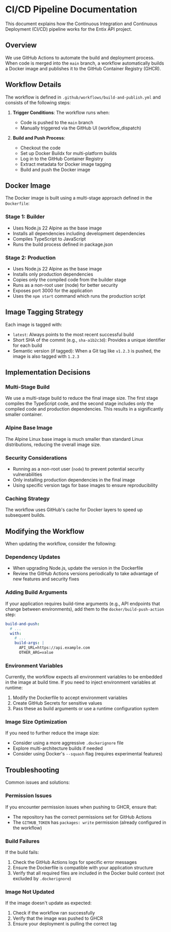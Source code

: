 # CI/CD Pipeline Documentation

This document explains how the Continuous Integration and Continuous Deployment (CI/CD) pipeline works for the Entix API project.

## Overview

We use GitHub Actions to automate the build and deployment process. When code is merged into the `main` branch, a workflow automatically builds a Docker image and publishes it to the GitHub Container Registry (GHCR).

## Workflow Details

The workflow is defined in `.github/workflows/build-and-publish.yml` and consists of the following steps:

1. **Trigger Conditions**: The workflow runs when:

   - Code is pushed to the `main` branch
   - Manually triggered via the GitHub UI (workflow_dispatch)

2. **Build and Push Process**:
   - Checkout the code
   - Set up Docker Buildx for multi-platform builds
   - Log in to the GitHub Container Registry
   - Extract metadata for Docker image tagging
   - Build and push the Docker image

## Docker Image

The Docker image is built using a multi-stage approach defined in the `Dockerfile`:

### Stage 1: Builder

- Uses Node.js 22 Alpine as the base image
- Installs all dependencies including development dependencies
- Compiles TypeScript to JavaScript
- Runs the build process defined in package.json

### Stage 2: Production

- Uses Node.js 22 Alpine as the base image
- Installs only production dependencies
- Copies only the compiled code from the builder stage
- Runs as a non-root user (node) for better security
- Exposes port 3000 for the application
- Uses the `npm start` command which runs the production script

## Image Tagging Strategy

Each image is tagged with:

- `latest`: Always points to the most recent successful build
- Short SHA of the commit (e.g., `sha-a1b2c3d`): Provides a unique identifier for each build
- Semantic version (if tagged): When a Git tag like `v1.2.3` is pushed, the image is also tagged with `1.2.3`

## Implementation Decisions

### Multi-Stage Build

We use a multi-stage build to reduce the final image size. The first stage compiles the TypeScript code, and the second stage includes only the compiled code and production dependencies. This results in a significantly smaller container.

### Alpine Base Image

The Alpine Linux base image is much smaller than standard Linux distributions, reducing the overall image size.

### Security Considerations

- Running as a non-root user (`node`) to prevent potential security vulnerabilities
- Only installing production dependencies in the final image
- Using specific version tags for base images to ensure reproducibility

### Caching Strategy

The workflow uses GitHub's cache for Docker layers to speed up subsequent builds.

## Modifying the Workflow

When updating the workflow, consider the following:

### Dependency Updates

- When upgrading Node.js, update the version in the Dockerfile
- Review the GitHub Actions versions periodically to take advantage of new features and security fixes

### Adding Build Arguments

If your application requires build-time arguments (e.g., API endpoints that change between environments), add them to the `docker/build-push-action` step:

```yaml
build-and-push:
  # ...
  with:
    # ...
    build-args: |
      API_URL=https://api.example.com
      OTHER_ARG=value
```

### Environment Variables

Currently, the workflow expects all environment variables to be embedded in the image at build time. If you need to inject environment variables at runtime:

1. Modify the Dockerfile to accept environment variables
2. Create GitHub Secrets for sensitive values
3. Pass these as build arguments or use a runtime configuration system

### Image Size Optimization

If you need to further reduce the image size:

- Consider using a more aggressive `.dockerignore` file
- Explore multi-architecture builds if needed
- Consider using Docker's `--squash` flag (requires experimental features)

## Troubleshooting

Common issues and solutions:

### Permission Issues

If you encounter permission issues when pushing to GHCR, ensure that:

- The repository has the correct permissions set for GitHub Actions
- The `GITHUB_TOKEN` has `packages: write` permission (already configured in the workflow)

### Build Failures

If the build fails:

1. Check the GitHub Actions logs for specific error messages
2. Ensure the Dockerfile is compatible with your application structure
3. Verify that all required files are included in the Docker build context (not excluded by `.dockerignore`)

### Image Not Updated

If the image doesn't update as expected:

1. Check if the workflow ran successfully
2. Verify that the image was pushed to GHCR
3. Ensure your deployment is pulling the correct tag
